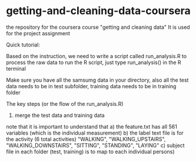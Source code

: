 # getting-and-cleaning-data-coursera
the repository for the coursera course "getting and cleaning data"
It is used for the project assignment


Quick tutorial:

Based on the instruction,  we need to write a script called run_analysis.R to process the raw data
to run the R script,  just type  run_analysis() in the R terminal 

Make sure you have all the samsumg data in your directory, also all the test data needs to be in test subfolder, training data needs to be in training folder

The key steps (or the flow of the run_analysis.R)

1) merge the test data and training data

note that it is important to understand that 
  a) the feature.txt has all 561 variables (which is the individual measurement)
  b) the label text file is for the activity (6 total activities) "WALKING", "WALKING_UPSTAIRS", "WALKING_DOWNSTAIRS", "SITTING", "STANDING", "LAYING"
  c) subject file in each folder (test, training) is to map to each individual persons)
